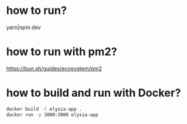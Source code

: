 # how to run?

yarn|npm dev

# how to run with pm2?

https://bun.sh/guides/ecosystem/pm2

# how to build and run with Docker?

```sh
docker build -t elysia-app .
docker run -p 3000:3000 elysia-app
```
